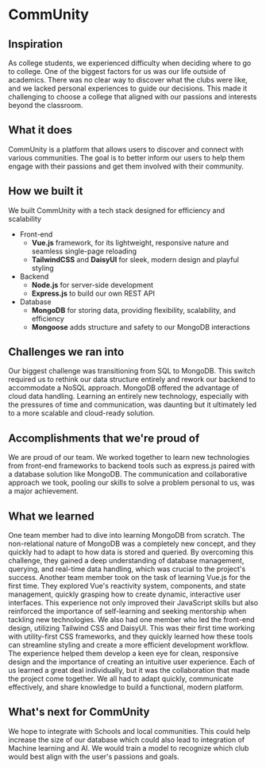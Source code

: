 # CommUnity
## Inspiration
As college students, we experienced difficulty when deciding where to go to college. One of the biggest factors for us was our life outside of academics. There was no clear way to discover what the clubs were like, and we lacked personal experiences to guide our decisions. This made it challenging to choose a college that aligned with our passions and interests beyond the classroom.
## What it does
CommUnity is a platform that allows users to discover and connect with various communities. The goal is to better inform our users to help them engage with their passions and get them involved with their community.
## How we built it
We built CommUnity with a tech stack designed for efficiency and scalability
- Front-end
  - **Vue.js** framework, for its lightweight, responsive nature and seamless single-page reloading
  - **TailwindCSS** and **DaisyUI** for sleek, modern design and playful styling
- Backend
  -  **Node.js** for server-side development
  -  **Express.js** to build our own REST API
- Database
  - **MongoDB** for storing data, providing flexibility, scalability, and efficiency
  - **Mongoose** adds structure and safety to our MongoDB interactions
## Challenges we ran into
Our biggest challenge was transitioning from SQL to MongoDB. This switch required us to rethink our data structure entirely and rework our backend to accommodate a NoSQL approach. MongoDB offered the advantage of cloud data handling. Learning an entirely new technology, especially with the pressures of time and communication, was daunting but it ultimately led to a more scalable and cloud-ready solution. 
## Accomplishments that we're proud of
We are proud of our team. We worked together to learn new technologies from front-end frameworks to backend tools such as express.js paired with a database solution like MongoDB. The communication and collaborative approach we took, pooling our skills to solve a problem personal to us, was a major achievement.
## What we learned
One team member had to dive into learning MongoDB from scratch. The non-relational nature of MongoDB was a completely new concept, and they quickly had to adapt to how data is stored and queried. By overcoming this challenge, they gained a deep understanding of database management, querying, and real-time data handling, which was crucial to the project's success.
Another team member took on the task of learning Vue.js for the first time. They explored Vue's reactivity system, components, and state management, quickly grasping how to create dynamic, interactive user interfaces. This experience not only improved their JavaScript skills but also reinforced the importance of self-learning and seeking mentorship when tackling new technologies.
We also had one member who led the front-end design, utilizing Tailwind CSS and DaisyUI. This was their first time working with utility-first CSS frameworks, and they quickly learned how these tools can streamline styling and create a more efficient development workflow. The experience helped them develop a keen eye for clean, responsive design and the importance of creating an intuitive user experience.
Each of us learned a great deal individually, but it was the collaboration that made the project come together. We all had to adapt quickly, communicate effectively, and share knowledge to build a functional, modern platform.
## What's next for CommUnity
We hope to integrate with Schools and local communities. This could help increase the size of our database which could also lead to integration of Machine learning and AI. We would train a model to recognize which club would best align with the user's passions and goals. 
